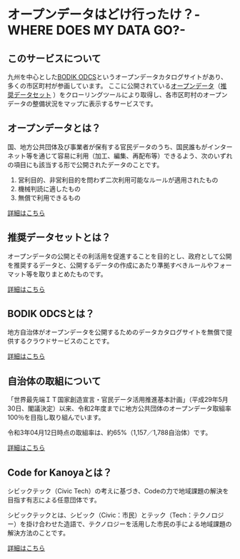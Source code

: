 # オープンデータはどけ行ったけ？-WHERE DOES MY DATA GO?-

## このサービスについて
九州を中心とした[BODIK ODCS](https://opendata-map.gcom-lab.com/#bodik-odcs)というオープンデータカタログサイトがあり、多くの市区町村が参画しています。
ここに公開されている[オープンデータ](https://opendata-map.gcom-lab.com/#opendata)（[推奨データセット](https://opendata-map.gcom-lab.com/#dataset) ）をクローリングツールにより取得し、各市区町村のオープンデータの整備状況をマップに表示するサービスです。

## オープンデータとは？
国、地方公共団体及び事業者が保有する官民データのうち、国民誰もがインターネット等を通じて容易に利用（加工、編集、再配布等）できるよう、次のいずれの項目にも該当する形で公開されたデータのことです。

1. 営利目的、非営利目的を問わず二次利用可能なルールが適用されたもの
1. 機械判読に適したもの
1. 無償で利用できるもの

[詳細はこちら](https://cio.go.jp/policy-opendata#ketteibunsyo)

## 推奨データセットとは？
オープンデータの公開とその利活用を促進することを目的とし、政府として公開を推奨するデータと、公開するデータの作成にあたり準拠すべきルールやフォーマット等を取りまとめたものです。

[詳細はこちら](https://cio.go.jp/policy-opendata#dataset)

## BODIK ODCSとは？
地方自治体がオープンデータを公開するためのデータカタログサイトを無償で提供するクラウドサービスのことです。

[詳細はこちら](https://odcs.bodik.jp/)

## 自治体の取組について
「世界最先端ＩＴ国家創造宣言・官民データ活用推進基本計画」（平成29年5月30日、閣議決定）以来、令和2年度までに地方公共団体のオープンデータ取組率100％を目指し取り組んでいます。

令和3年04月12日時点の取組率は、約65%（1,157／1,788自治体）です。

[詳細はこちら](https://cio.go.jp/policy-opendata#jichitaisuu)

## Code for Kanoyaとは？
シビックテック（Civic Tech）の考えに基づき、Codeの力で地域課題の解決を目指す有志による任意団体です。

シビックテックとは、シビック（Civic：市民）とテック（Tech：テクノロジー）を掛け合わせた造語で、テクノロジーを活用した市民の手による地域課題の解決方法のことです。

[詳細はこちら](https://code-for-kanoya.github.io/)
